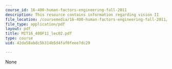 ```yaml
---
course_id: 16-400-human-factors-engineering-fall-2011
description: This resource contains information regarding vision II
file_location: /coursemedia/16-400-human-factors-engineering-fall-2011/42da58abdc5b314b5d4faf0feee7dc29_MIT16_400F11_lec02.pdf
file_type: application/pdf
layout: pdf
title: MIT16_400F11_lec02.pdf
type: course
uid: 42da58abdc5b314b5d4faf0feee7dc29

---
```

None